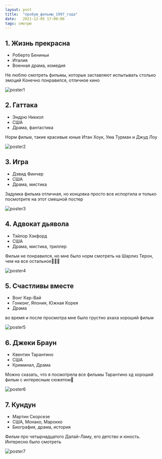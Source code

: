 ```yaml
---
layout: post
title:  "пробую_фильмы_1997_года"
date:   2021-12-05 17:00:00
tags: смотрю
---
```


## 1. Жизнь прекрасна
- Роберто Бениньи
- Италия
- Военная драма, комедия

Не люблю смотреть фильмы, которые заставляют испытывать столько эмоций
Конечно понравился, отличное кино

![poster1](https://avatars.mds.yandex.net/get-kinopoisk-image/1946459/4b63ec7f-c19f-4357-a308-07dc7c8a6a5d/800x800)

## 2. Гаттака
- Эндрю Никкол
- США
- Драма, фантастика

Норм фильм, такие красивые юные Итан Хоук, Ума Турман и Джуд Лоу

![poster2](https://avatars.mds.yandex.net/get-kinopoisk-image/1773646/e81d3da6-8871-4dd3-9ab2-73bdb053b1f8/orig)

## 3. Игра
- Дэвид Финчер
- США
- Драма, мистика

Задумка фильма отличная, но концовка просто все испортила
и только посмотрите на этот смешной постер

![poster3](https://avatars.mds.yandex.net/get-kinopoisk-image/1900788/02cbcc06-7f3f-4de8-ab26-e657c9860a51/orig)

## 4. Адвокат дьявола
- Тэйлор Хэкфорд
- США
- Драма, мистика, триллер

Фильм не понравился, но мне было норм смотреть на Шарлиз Терон, чем на все остальное🤷🏻‍♀️

![poster4](https://b1.filmpro.ru/c/130772.jpg)

## 5. Счастливы вместе
- Вонг Кар-Вай
- Гонконг, Япония, Южная Корея
- Драма

во время и после просмотра мне было грустно ахаха хороший фильм

![poster5](https://avatars.mds.yandex.net/get-kinopoisk-image/1599028/04c1d220-9c66-496d-967a-59fcb35bd5f7/800x800)

## 6. Джеки Браун
- Квентин Тарантино
- США
- Криминал, Драма

Можно сказать, что я посмотрела все фильмы Тарантино хд хороший фильм с интересным сюжетом🌝

![poster6](https://fs.kinomania.ru/file/film_poster/f/c8/fc8ce33154a13ce9261407a59c12227b.jpeg)

## 7. Кундун
- Мартин Скорсезе
- США, Монако, Марокко
- Биография, драма, история

Фильм про четырнадцатого Далай-Ламу, его детство и юность. Интересно было смотреть

![poster7](https://www.film.ru/sites/default/files/movies/posters/1622123-871078.jpg)

